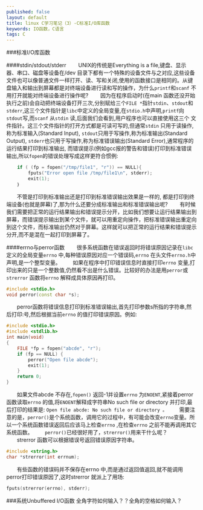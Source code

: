 ```yaml
---
published: false 
layout: default
title: linux C学习笔记（3）-C标准I/O库函数
keywords: IO函数，C语言
tags: C
---
```


###标准I/O库函数

####stdin/stdout/stderr
　　UNIX的传统是Everything is a file,键盘、显示器、串口、磁盘等设备在/dev 目录下都有一个特殊的设备文件与之对应,这些设备文件也可以像普通文件一样打开、读、写和关闭,使用的函数接口是相同的。从键盘输入和输出到屏幕都是对终端设备进行读和写的操作，为什么`printf`和`scanf` 不用打开就能对终端设备进行操作呢?
　　因为在程序启动时(在main 函数还没开始执行之前)会自动把终端设备打开三次,分别赋给三个`FILE *`指针`stdin`、`stdout`和`stderr`,这三个文件指针是`libc`中定义的全局变量,在`stdio.h`中声明,`printf`向`stdout`写,而`scanf` 从`stdin` 读,后面我们会看到,用户程序也可以直接使用这三个 文件指针。这三个文件指针的打开方式都是可读可写的,但通常`stdin` 只用于读操作,称为标准输入(Standard Input), `stdout`只用于写操作,称为标准输出(Standard Output), `stderr`也只用于写操作,称为标准错误输出(Standard Error),通常程序的运行结果打印到标准输出, 而错误提示(例如gcc报的警告和错误)打印到标准错误输出,所以`fopen`的错误处理写成这样更符合惯例:

```cpp
	if ( (fp = fopen("/tmp/file1", "r")) == NULL){ 
	    fputs("Error open file /tmp/file1\n", stderr);
	    exit(1);
	｝
```
　　不管是打印到标准输出还是打印到标准错误输出效果是一样的, 都是打印到终端设备(也就是屏幕)了,那为什么还要分成标准输出和标准错误输出呢?
　　有时候我们需要把正常的运行结果输出和错误提示分开，比如我们想要让运行结果输出到屏幕，而错误提示输出到某个文件，就可以用重定向操作，把标准错误输出重定向到这个文件，而标准输出仍然对于屏幕。这样就可以把正常的运行结果和错误提示分开,而不是混在一起打印到屏幕了。

####errno与perror函数
　　很多系统函数在错误返回时将错误原因记录在`libc` 定义的全局变量`errno` 中,每种错误原因对应一个错误码,`errno` 在头文件`errno.h`中声明,是一个整型变量。
　　如果在程序中打印错误信息时直接打印`errno` 变量,打印出来的只是一个整数值,仍然看不出是什么错误。比较好的办法是用`perror`或`strerror` 函数将`errno` 解释成具体原因再打印。

```cpp
#include <stdio.h>
void perror(const char *s);
```
　　perror函数将错误信息打印到标准错误输出,首先打印参数s所指的字符串,然后打印:号,然后根据当前`errno` 的值打印错误原因。例如:

```cpp
#include <stdio.h>
#include <stdlib.h>
int main(void)
{
	FILE *fp = fopen("abcde", "r");
	if (fp == NULL) {
		perror("Open file abcde");
		exit(1);
	}
	return 0;
}
```
　　如果文件abcde 不存在,`fopen()` 返回-1并设置`errno` 为`ENOENT`,紧接着perror函数读取`errno` 的值,将`ENOENT`解释成字符串No such file or directory 并打印,最后打印的结果是: `Open file abcde: No such file or directory 。`
　　需要注意的是，`perror()`是个系统函数，调用它的过程中，有可能会改变`errno`变量。所以一个系统函数错误返回后应该马上检查`errno` ,在检查`errno` 之前不能再调用其它系统函数。
　　`perror()`已经很好用了，`strerror()`用来干什么呢？
　　strerror 函数可以根据错误号返回错误原因字符串。

```cpp
#include <string.h>
char *strerror(int errnum);
```
　　有些函数的错误码并不保存在errno 中,而是通过返回值返回,就不能调用perror打印错误原因了,这时strerror 就派上了用场:

```cpp
fputs(strerror(errno), stderr);
```


###系统Unbuffered I/O函数
  全角字符如何输入？？全角的空格如何输入？
